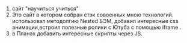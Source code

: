 1. сайт "научиться учиться"
2. Это сайт в котором собран стэк совоенных мною технологий.
использовал методолгию Nested БЭМ, добавил интересные css анимации,встроил полезные ролики с Ютуба с помощью iframe .
3. в Планах добавить интересные скрипты через JS.

